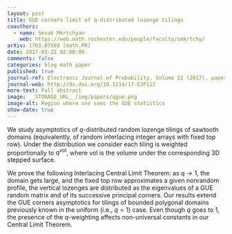 ```yaml
---
layout: post
title: GUE corners limit of q-distributed lozenge tilings
coauthors:
  - name: Sevak Mkrtchyan
    web: https://web.math.rochester.edu/people/faculty/smkrtchy/
arXiv: 1703.07503 [math.PR]
date: 2017-03-22 02:00:00
comments: false
categories: blog math paper
published: true
journal-ref: Electronic Journal of Probability, Volume 22 (2017), paper no. 101, 24 pp.
journal-web: http://dx.doi.org/10.1214/17-EJP112
more-text: Full abstract
image: __STORAGE_URL__/img/papers/qgue.png
image-alt: Region where one sees the GUE statistics
show-date: true
---
```


We study asymptotics of $q$-distributed random lozenge tilings of sawtooth
domains (equivalently, of random interlacing integer arrays with fixed top
row).
Under the distribution we consider each tiling is weighted proportionally to
$q^{\mathsf{vol}}$, where $\mathsf{vol}$ is the volume under the
corresponding 3D stepped surface.
<!--more-->
We prove the following Interlacing Central Limit Theorem: as $q\rightarrow1$,
the domain gets large, and the fixed top row approximates a given nonrandom
profile, the vertical lozenges are distributed as the eigenvalues of a GUE
random matrix and of its successive principal corners.
Our results extend the GUE corners asymptotics for tilings of bounded
polygonal domains previously known in the uniform (i.e., $q=1$) case.
Even though $q$ goes to $1$, the presence of the $q$-weighting affects
non-universal constants in our Central Limit Theorem.
